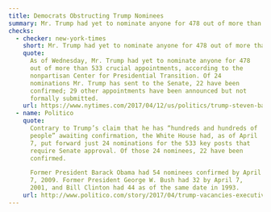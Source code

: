 ```yaml
---
title: Democrats Obstructing Trump Nominees
summary: Mr. Trump had yet to nominate anyone for 478 out of more than 533 crucial appointments…
checks:
  - checker: new-york-times
    short: Mr. Trump had yet to nominate anyone for 478 out of more than 533 crucial appointments…
    quote:
      As of Wednesday, Mr. Trump had yet to nominate anyone for 478
      out of more than 533 crucial appointments, according to the
      nonpartisan Center for Presidential Transition. Of 24
      nominations Mr. Trump has sent to the Senate, 22 have been
      confirmed; 29 other appointments have been announced but not
      formally submitted.
    url: https://www.nytimes.com/2017/04/12/us/politics/trump-steven-bannon-fox-business-news-interview.html
  - name: Politico
    quote:
      Contrary to Trump’s claim that he has “hundreds and hundreds of
      people” awaiting confirmation, the White House had, as of April
      7, put forward just 24 nominations for the 533 key posts that
      require Senate approval. Of those 24 nominees, 22 have been
      confirmed.

      Former President Barack Obama had 54 nominees confirmed by April
      7, 2009. Former President George W. Bush had 32 by April 7,
      2001, and Bill Clinton had 44 as of the same date in 1993.
    url: http://www.politico.com/story/2017/04/trump-vacancies-executive-branch-237149
---
```

